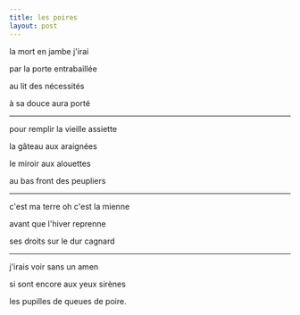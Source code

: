 ```yaml
---
title: les poires
layout: post
---
```


la mort en jambe j'irai

par la porte entrabaillée

au lit des nécessités

à sa douce aura porté

---

pour remplir la vieille assiette

la gâteau aux araignées

le miroir aux alouettes

au bas front des peupliers

---

c'est ma terre oh c'est la mienne

avant que l'hiver reprenne

ses droits sur le dur cagnard

---

j'irais voir sans un amen

si sont encore aux yeux sirènes

les pupilles de queues de poire.
